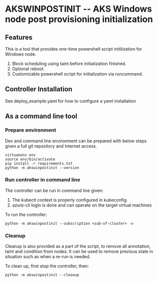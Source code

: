 # AKSWINPOSTINIT -- AKS Windows node post provisioning initialization

## Features

This is a tool that provides one-time powershell script initilization for Windows node. 

1. Block scheduling using taint before initialization finished.
2. Optional reboot.
3. Customizable powershell script for initialization via runcommand.

## Controller Installation

See deploy_example.yaml for how to configure a yaml installation

## As a command line tool

### Prepare environment

Dev and command line environment can be prepared with below steps given a full git repository and Internet access.

    virtuanenv env
    source env/bin/activate
    pip install -r requirements.txt
    python -m akswinpostinit --version

### Run controller in command line

The controller can be run in command line given:

1. The kubectl context is properly configured in kubeconfig.
2. azure-cli login is done and can operate on the target virtual machines

To run the controller:

    python -m akswinpostinit --subscription <sub-of-cluster> -v

### Cleanup

Cleanup is also provided as a part of the script, to remove all annotation, taint and condition from nodes. It can be used to remove previous state in situation such as when a re-run is needed.

To clean up, first stop the controller, then:

    python -m akswinpostinit --cleanup
